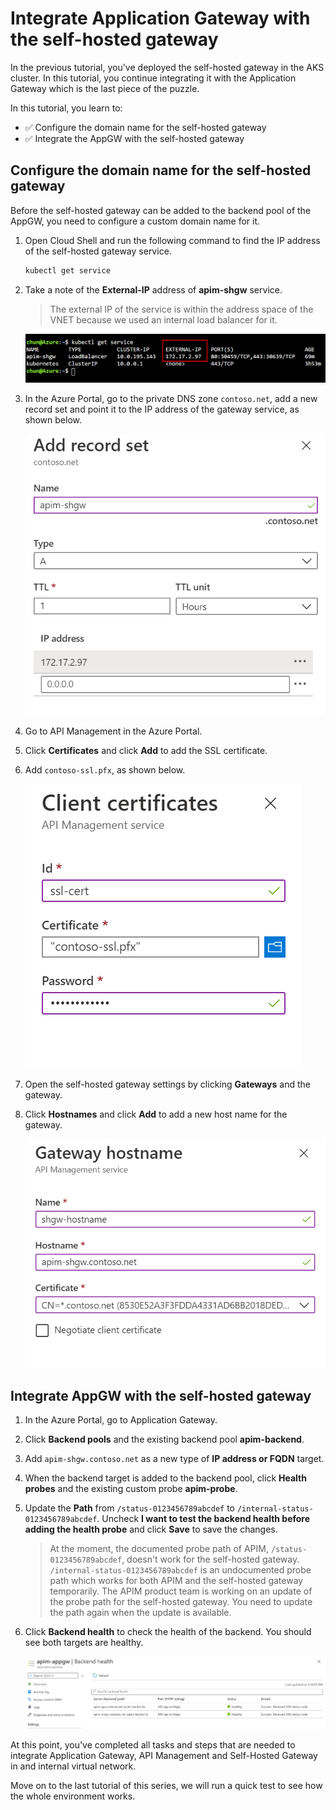 # Integrate Application Gateway with the self-hosted gateway

In the previous tutorial, you've deployed the self-hosted gateway in the AKS cluster. In this tutorial, you continue integrating it with the Application Gateway which is the last piece of the puzzle.

In this tutorial, you learn to:

- ✅ Configure the domain name for the self-hosted gateway
- ✅ Integrate the AppGW with the self-hosted gateway

## Configure the domain name for the self-hosted gateway

Before the self-hosted gateway can be added to the backend pool of the AppGW, you need to configure a custom domain name for it.

1. Open Cloud Shell and run the following command to find the IP address of the self-hosted gateway service.

    ```bash
    kubectl get service
    ```

1. Take a note of the **External-IP** address of **apim-shgw** service.

    > The external IP of the service is within the address space of the VNET because we used an internal load balancer for it.

    ![service ip](images/shgw-service-ip.png)

1. In the Azure Portal, go to the private DNS zone `contoso.net`, add a new record set and point it to the IP address of the gateway service, as shown below.

    ![shgw record set](images/shgw-record-set.png)

1. Go to API Management in the Azure Portal.
1. Click **Certificates** and click **Add** to add the SSL certificate.
1. Add `contoso-ssl.pfx`, as shown below.

    ![apim add cert](images/apim-add-cert.png)

1. Open the self-hosted gateway settings by clicking **Gateways** and the gateway.
1. Click **Hostnames** and click **Add** to add a new host name for the gateway.

    ![shgw host name](images/shgw-hostname.png)

## Integrate AppGW with the self-hosted gateway

1. In the Azure Portal, go to Application Gateway.
1. Click **Backend pools** and the existing backend pool **apim-backend**.
1. Add `apim-shgw.contoso.net` as a new type of **IP address or FQDN** target.
1. When the backend target is added to the backend pool, click **Health probes** and the existing custom probe **apim-probe**.
1. Update the **Path** from `/status-0123456789abcdef` to `/internal-status-0123456789abcdef`. Uncheck **I want to test the backend health before adding the health probe** and click **Save** to save the changes.

    > At the moment, the documented probe path of APIM, `/status-0123456789abcdef`, doesn't work for the self-hosted gateway. `/internal-status-0123456789abcdef` is an undocumented probe path which works for both APIM and the self-hosted gateway temporarily. The APIM product team is working on an update of the probe path for the self-hosted gateway. You need to update the path again when the update is available.

1. Click **Backend health** to check the health of the backend. You should see both targets are healthy.

    ![app gateway both backend targets are healthy](images/appgw-both-backend-healthy.png)

At this point, you've completed all tasks and steps that are needed to integrate Application Gateway, API Management and Self-Hosted Gateway in and internal virtual network.

Move on to the last tutorial of this series, we will run a quick test to see how the whole environment works.

